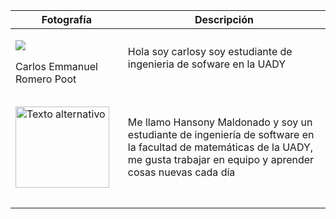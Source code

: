 ﻿
| Fotografía| Descripción |
|--|--|
| <p><img src="https://media.licdn.com/dms/image/D4E03AQFLLHEzEOQKEA/profile-displayphoto-shrink_200_200/0/1695308170237?e=1700697600&v=beta&t=lpqgL8cNYcfRurkZGyWQeNg2FbYvTPiFMiGBF99pqo8"></p>Carlos Emmanuel Romero Poot |  Hola soy carlosy soy estudiante de ingenieria de sofware en la UADY|
|  |   |
|  |   |
| <p><img src="https://media.licdn.com/dms/image/D4E03AQFIGZm9-CZOoQ/profile-displayphoto-shrink_800_800/0/1695310147025?e=1700697600&v=beta&t=_FqsB6NAQdrKDhPPJ7LMuGhoHMbUjNB9SnL_HY8xaVs" alt="Texto alternativo" width="150" height="130"> |Me llamo Hansony Maldonado y soy un estudiante de ingeniería de software en la facultad de matemáticas de la UADY, me gusta trabajar en equipo y aprender cosas nuevas cada día
|  |   |
|  |   |

<!--stackedit_data:
eyJoaXN0b3J5IjpbLTE3OTgxNzE4ODMsNTQ0MjQ1NDU5LC01OT
kxMjkyMjEsLTgxNjk3NjE1Niw1OTUxNjEzNjhdfQ==
-->